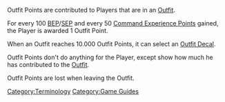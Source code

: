 Outfit Points are contributed to Players that are in an
[Outfit](Outfit.md "wikilink").

For every 100
[BEP](Battle_Experience_Points.md "wikilink")/[SEP](Support_Experience_Points.md "wikilink")
and every 50 [Command Experience
Points](Command_Experience_Points.md "wikilink") gained, the Player is
awarded 1 Outfit Point.

When an Outfit reaches 10.000 Outfit Points, it can select an [Outfit
Decal](Outfit_Decal.md "wikilink").

Outfit Points don't do anything for the Player, except show how much he
has contributed to the [Outfit](Outfit.md "wikilink").

Outfit Points are lost when leaving the Outfit.

[Category:Terminology](Category:Terminology.md "wikilink") [Category:Game
Guides](Category:Game_Guides.md "wikilink")
